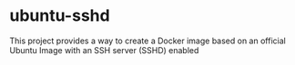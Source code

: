 # ubuntu-sshd
This project provides a way to create a Docker image based on an official Ubuntu Image with an SSH server (SSHD) enabled
